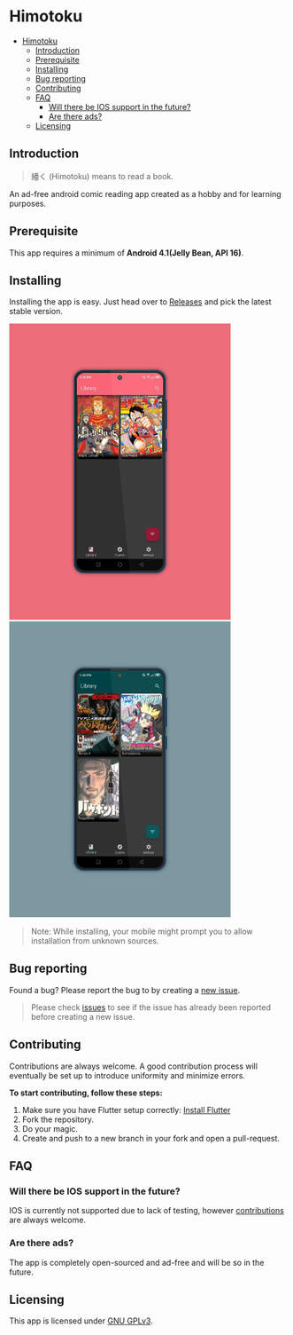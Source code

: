 # Himotoku

- [Himotoku](#himotoku)
  - [Introduction](#introduction)
  - [Prerequisite](#prerequisite)
  - [Installing](#installing)
  - [Bug reporting](#bug-reporting)
  - [Contributing](#contributing)
  - [FAQ](#faq)
    - [Will there be IOS support in the future?](#will-there-be-ios-support-in-the-future)
    - [Are there ads?](#are-there-ads)
  - [Licensing](#licensing)

## Introduction
> 繙く (Himotoku) means to read a book.

An ad-free android comic reading app created as a hobby and for learning purposes.

## Prerequisite
This app requires a minimum of **Android 4.1(Jelly Bean, API 16)**.

## Installing
Installing the app is easy. Just head over to [Releases] and pick the latest stable version.

<img src="./resources/framedshot01.png" alt="framed shot 01" width=400></img>
<img src="./resources/framedshot02.png" alt="framed shot 02" width=400></img>

> Note: While installing, your mobile might prompt you to allow installation from unknown sources.

## Bug reporting
Found a bug? Please report the bug to by creating a [new issue].

> Please check [issues] to see if the issue has already been reported before creating a new issue.

## Contributing
Contributions are always welcome. A good contribution process will eventually be set up to introduce uniformity and minimize errors.

**To start contributing, follow these steps:**
1. Make sure you have Flutter setup correctly: [Install Flutter]
2. Fork the repository.
3. Do your magic.
4. Create and push to a new branch in your fork and open a pull-request.

## FAQ
### Will there be IOS support in the future?

IOS is currently not supported due to lack of testing, however [contributions](#contributing) are always welcome.

### Are there ads?

The app is completely open-sourced and ad-free and will be so in the future.

## Licensing
This app is licensed under [GNU GPLv3].

[new issue]: https://github.com/SupremeDeity08/Himotoku/issues/new
[issues]: https://github.com/SupremeDeity08/Himotoku/issues
[GNU GPLv3]: ./COPYING
[Releases]: https://github.com/SupremeDeity08/Himotoku/releases
[Install Flutter]: https://docs.flutter.dev/get-started/install